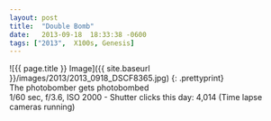 ```yaml
---
layout: post
title:  "Double Bomb"
date:   2013-09-18  18:33:38 -0600
tags: ["2013",  X100s, Genesis]
---
```

![{{ page.title }} Image]({{ site.baseurl }}/images/2013/2013_0918_DSCF8365.jpg)
{: .prettyprint}  
The photobomber gets photobombed  
1/60 sec, f/3.6, ISO 2000 - Shutter clicks this day: 4,014 (Time lapse cameras running)